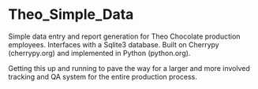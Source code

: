 Theo_Simple_Data
================

Simple data entry and report generation for Theo Chocolate production employees. Interfaces with
a Sqlite3 database. Built on Cherrypy (cherrypy.org) and implemented in Python (python.org).

Getting this up and running to pave the way for a larger and more involved tracking and QA system
for the entire production process.
